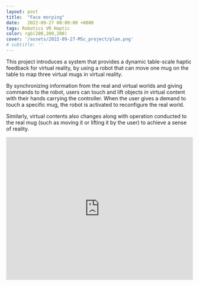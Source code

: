 ```yaml
---
layout: post
title:  "Face morping"
date:   2022-09-27 00:00:00 +0000
tags: Robotics VR Haptic
color: rgb(200,200,200)
cover: '/assets/2022-09-27-MSc_project/plan.png'
# subtitle: ''
---
```

This project introduces a system that provides a dynamic table-scale haptic feedback for virtual reality, by using a robot that can move one mug on the table to map three virtual mugs in virtual reality. 

By synchronizing information from the real and virtual worlds and giving commands to the robot, users can touch and lift objects in virtual content with their hands carrying the controller. When the user gives a demand to touch a specific mug, the robot is activated to reconfigure the real world. 

Similarly, virtual contents also changes along with operation conducted to the real mug (such as moving it or lifting it by the user) to achieve a sense of reality.

<iframe type="text/html" width="100%" height="385" src="https://www.youtube.com/embed/0kpqJpmSTOg" frameborder="0"></iframe>
